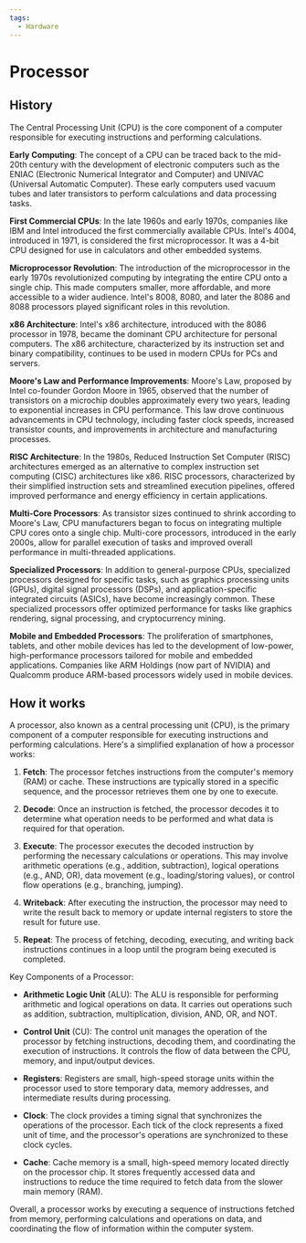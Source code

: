 ```yaml
---
tags:
  - Hardware
---
```


# Processor

## History

The Central Processing Unit (CPU) is the core component of a computer responsible for executing instructions and performing calculations.

**Early Computing**: The concept of a CPU can be traced back to the mid-20th century with the development of electronic computers such as the ENIAC (Electronic Numerical Integrator and Computer) and UNIVAC (Universal Automatic Computer). These early computers used vacuum tubes and later transistors to perform calculations and data processing tasks.

**First Commercial CPUs**: In the late 1960s and early 1970s, companies like IBM and Intel introduced the first commercially available CPUs. Intel's 4004, introduced in 1971, is considered the first microprocessor. It was a 4-bit CPU designed for use in calculators and other embedded systems.

**Microprocessor Revolution**: The introduction of the microprocessor in the early 1970s revolutionized computing by integrating the entire CPU onto a single chip. This made computers smaller, more affordable, and more accessible to a wider audience. Intel's 8008, 8080, and later the 8086 and 8088 processors played significant roles in this revolution.

**x86 Architecture**: Intel's x86 architecture, introduced with the 8086 processor in 1978, became the dominant CPU architecture for personal computers. The x86 architecture, characterized by its instruction set and binary compatibility, continues to be used in modern CPUs for PCs and servers.

**Moore's Law and Performance Improvements**: Moore's Law, proposed by Intel co-founder Gordon Moore in 1965, observed that the number of transistors on a microchip doubles approximately every two years, leading to exponential increases in CPU performance. This law drove continuous advancements in CPU technology, including faster clock speeds, increased transistor counts, and improvements in architecture and manufacturing processes.

**RISC Architecture**: In the 1980s, Reduced Instruction Set Computer (RISC) architectures emerged as an alternative to complex instruction set computing (CISC) architectures like x86. RISC processors, characterized by their simplified instruction sets and streamlined execution pipelines, offered improved performance and energy efficiency in certain applications.

**Multi-Core Processors**: As transistor sizes continued to shrink according to Moore's Law, CPU manufacturers began to focus on integrating multiple CPU cores onto a single chip. Multi-core processors, introduced in the early 2000s, allow for parallel execution of tasks and improved overall performance in multi-threaded applications.

**Specialized Processors**: In addition to general-purpose CPUs, specialized processors designed for specific tasks, such as graphics processing units (GPUs), digital signal processors (DSPs), and application-specific integrated circuits (ASICs), have become increasingly common. These specialized processors offer optimized performance for tasks like graphics rendering, signal processing, and cryptocurrency mining.

**Mobile and Embedded Processors**: The proliferation of smartphones, tablets, and other mobile devices has led to the development of low-power, high-performance processors tailored for mobile and embedded applications. Companies like ARM Holdings (now part of NVIDIA) and Qualcomm produce ARM-based processors widely used in mobile devices.

## How it works

A processor, also known as a central processing unit (CPU), is the primary component of a computer responsible for executing instructions and performing calculations. Here's a simplified explanation of how a processor works:

1. **Fetch**: The processor fetches instructions from the computer's memory (RAM) or cache. These instructions are typically stored in a specific sequence, and the processor retrieves them one by one to execute.

2. **Decode**: Once an instruction is fetched, the processor decodes it to determine what operation needs to be performed and what data is required for that operation.

3. **Execute**: The processor executes the decoded instruction by performing the necessary calculations or operations. This may involve arithmetic operations (e.g., addition, subtraction), logical operations (e.g., AND, OR), data movement (e.g., loading/storing values), or control flow operations (e.g., branching, jumping).

4. **Writeback**: After executing the instruction, the processor may need to write the result back to memory or update internal registers to store the result for future use.

5. **Repeat**: The process of fetching, decoding, executing, and writing back instructions continues in a loop until the program being executed is completed.

Key Components of a Processor:

- **Arithmetic Logic Unit** (ALU): The ALU is responsible for performing arithmetic and logical operations on data. It carries out operations such as addition, subtraction, multiplication, division, AND, OR, and NOT.

- **Control Unit** (CU): The control unit manages the operation of the processor by fetching instructions, decoding them, and coordinating the execution of instructions. It controls the flow of data between the CPU, memory, and input/output devices.

- **Registers**: Registers are small, high-speed storage units within the processor used to store temporary data, memory addresses, and intermediate results during processing.

- **Clock**: The clock provides a timing signal that synchronizes the operations of the processor. Each tick of the clock represents a fixed unit of time, and the processor's operations are synchronized to these clock cycles.

- **Cache**: Cache memory is a small, high-speed memory located directly on the processor chip. It stores frequently accessed data and instructions to reduce the time required to fetch data from the slower main memory (RAM).

Overall, a processor works by executing a sequence of instructions fetched from memory, performing calculations and operations on data, and coordinating the flow of information within the computer system.